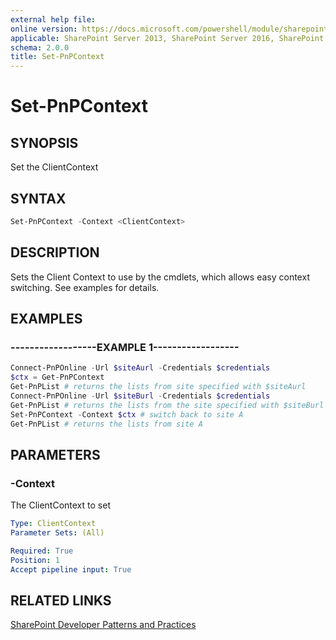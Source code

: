 ```yaml
---
external help file:
online version: https://docs.microsoft.com/powershell/module/sharepoint-pnp/set-pnpcontext
applicable: SharePoint Server 2013, SharePoint Server 2016, SharePoint Server 2019, SharePoint Online
schema: 2.0.0
title: Set-PnPContext
---
```


# Set-PnPContext

## SYNOPSIS
Set the ClientContext

## SYNTAX 

```powershell
Set-PnPContext -Context <ClientContext>
```

## DESCRIPTION
Sets the Client Context to use by the cmdlets, which allows easy context switching. See examples for details.

## EXAMPLES

### ------------------EXAMPLE 1------------------
```powershell
Connect-PnPOnline -Url $siteAurl -Credentials $credentials
$ctx = Get-PnPContext
Get-PnPList # returns the lists from site specified with $siteAurl
Connect-PnPOnline -Url $siteBurl -Credentials $credentials
Get-PnPList # returns the lists from the site specified with $siteBurl
Set-PnPContext -Context $ctx # switch back to site A
Get-PnPList # returns the lists from site A
```



## PARAMETERS

### -Context
The ClientContext to set

```yaml
Type: ClientContext
Parameter Sets: (All)

Required: True
Position: 1
Accept pipeline input: True
```

## RELATED LINKS

[SharePoint Developer Patterns and Practices](https://aka.ms/sppnp)